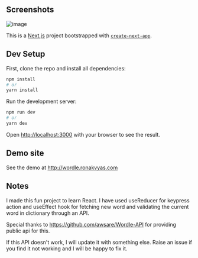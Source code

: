 ## Screenshots

![image](https://user-images.githubusercontent.com/4312585/196310722-3a199276-4e15-49c6-b212-d98d378130b9.png)

This is a [Next.js](https://nextjs.org/) project bootstrapped with [`create-next-app`](https://github.com/vercel/next.js/tree/canary/packages/create-next-app).

## Dev Setup

First, clone the repo and install all dependencies:

```bash
npm install
# or
yarn install
``` 

Run the development server:

```bash
npm run dev
# or
yarn dev
```

Open [http://localhost:3000](http://localhost:3000) with your browser to see the result.

## Demo site

See the demo at http://wordle.ronakvyas.com

## Notes

I made this fun project to learn React. I have used useReducer for keypress action and useEffect hook for fetching new word and validating the current word in dictionary through an API.

Special thanks to https://github.com/awsare/Wordle-API for providing public api for this.

If this API doesn't work, I will update it with something else. Raise an issue if you find it not working and I will be happy to fix it.
